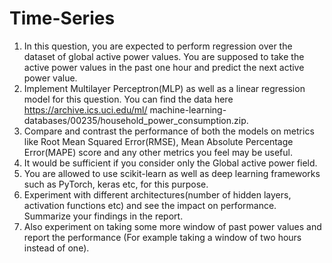 # Time-Series

1. In this question, you are expected to perform regression over the dataset of global
active power values. You are supposed to take the active power values in the past
one hour and predict the next active power value.
2. Implement Multilayer Perceptron(MLP) as well as a linear regression model for
this question. You can find the data here https://archive.ics.uci.edu/ml/
machine-learning-databases/00235/household_power_consumption.zip.
3. Compare and contrast the performance of both the models on metrics like Root
Mean Squared Error(RMSE), Mean Absolute Percentage Error(MAPE) score and
any other metrics you feel may be useful.
4. It would be sufficient if you consider only the Global active power field.
5. You are allowed to use scikit-learn as well as deep learning frameworks such as
PyTorch, keras etc, for this purpose.
6. Experiment with different architectures(number of hidden layers, activation functions etc) and see the impact on performance. Summarize your findings in the
report.
7. Also experiment on taking some more window of past power values and report the
performance (For example taking a window of two hours instead of one).
